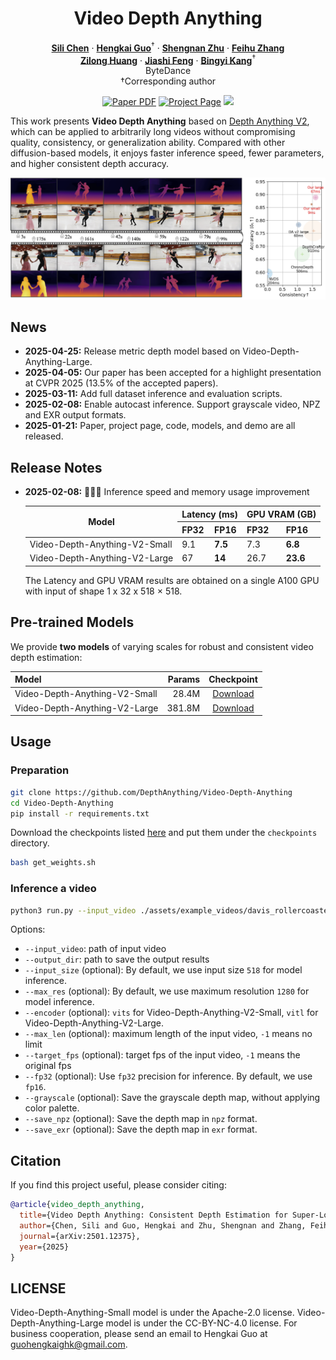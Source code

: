 <div align="center">
<h1>Video Depth Anything</h1>
  
[**Sili Chen**](https://github.com/SiliChen321) · [**Hengkai Guo**](https://guohengkai.github.io/)<sup>&dagger;</sup> · [**Shengnan Zhu**](https://github.com/Shengnan-Zhu)  · [**Feihu Zhang**](https://github.com/zhizunhu)
<br>
[**Zilong Huang**](http://speedinghzl.github.io/)   ·  [**Jiashi Feng**](https://scholar.google.com.sg/citations?user=Q8iay0gAAAAJ&hl=en)   ·  [**Bingyi Kang**](https://bingykang.github.io/)<sup>&dagger;</sup> 
<br>
ByteDance
<br>
&dagger;Corresponding author

<a href="https://arxiv.org/abs/2501.12375"><img src='https://img.shields.io/badge/arXiv-Video Depth Anything-red' alt='Paper PDF'></a>
<a href='https://videodepthanything.github.io'><img src='https://img.shields.io/badge/Project_Page-Video Depth Anything-green' alt='Project Page'></a>
<a href='https://huggingface.co/spaces/depth-anything/Video-Depth-Anything'><img src='https://img.shields.io/badge/%F0%9F%A4%97%20Hugging%20Face-Demo-blue'></a>
</div>

</div>

This work presents **Video Depth Anything** based on [Depth Anything V2](https://github.com/DepthAnything/Depth-Anything-V2), which can be applied to arbitrarily long videos without compromising quality, consistency, or generalization ability. Compared with other diffusion-based models, it enjoys faster inference speed, fewer parameters, and higher consistent depth accuracy.

![teaser](assets/teaser_video_v2.png)

## News
- **2025-04-25:** Release metric depth model based on Video-Depth-Anything-Large.
- **2025-04-05:** Our paper has been accepted for a highlight presentation at CVPR 2025 (13.5% of the accepted papers).
- **2025-03-11:** Add full dataset inference and evaluation scripts.
- **2025-02-08:** Enable autocast inference. Support grayscale video, NPZ and EXR output formats.
- **2025-01-21:** Paper, project page, code, models, and demo are all released.


## Release Notes
- **2025-02-08:** 🚀🚀🚀 Inference speed and memory usage improvement
  <table>
    <thead>
      <tr>
        <th rowspan="2" style="text-align: center;">Model</th>
        <th colspan="2">Latency (ms)</th>
        <th colspan="2">GPU VRAM (GB)</th>
      </tr>
      <tr>
        <th>FP32</th>
        <th>FP16</th>
        <th>FP32</th>
        <th>FP16</th>
      </tr>
    </thead>
    <tbody>
      <tr>
        <td>Video-Depth-Anything-V2-Small</td>
        <td>9.1</td>
        <td><strong>7.5</strong></td>
        <td>7.3</td>
        <td><strong>6.8</strong></td>
      </tr>
      <tr>
        <td>Video-Depth-Anything-V2-Large</td>
        <td>67</td>
        <td><strong>14</strong></td>
        <td>26.7</td>
        <td><strong>23.6</strong></td>
    </tbody>
  </table>

  The Latency and GPU VRAM results are obtained on a single A100 GPU with input of shape 1 x 32 x 518 × 518.

## Pre-trained Models
We provide **two models** of varying scales for robust and consistent video depth estimation:

| Model | Params | Checkpoint |
|:-|-:|:-:|
| Video-Depth-Anything-V2-Small | 28.4M | [Download](https://huggingface.co/depth-anything/Video-Depth-Anything-Small/resolve/main/video_depth_anything_vits.pth?download=true) |
| Video-Depth-Anything-V2-Large | 381.8M | [Download](https://huggingface.co/depth-anything/Video-Depth-Anything-Large/resolve/main/video_depth_anything_vitl.pth?download=true) |

## Usage

### Preparation

```bash
git clone https://github.com/DepthAnything/Video-Depth-Anything
cd Video-Depth-Anything
pip install -r requirements.txt
```

Download the checkpoints listed [here](#pre-trained-models) and put them under the `checkpoints` directory.
```bash
bash get_weights.sh
```

### Inference a video
```bash
python3 run.py --input_video ./assets/example_videos/davis_rollercoaster.mp4 --output_dir ./outputs --encoder vitl
```

Options:
- `--input_video`: path of input video
- `--output_dir`: path to save the output results
- `--input_size` (optional): By default, we use input size `518` for model inference.
- `--max_res` (optional): By default, we use maximum resolution `1280` for model inference.
- `--encoder` (optional): `vits` for Video-Depth-Anything-V2-Small, `vitl` for Video-Depth-Anything-V2-Large.
- `--max_len` (optional): maximum length of the input video, `-1` means no limit
- `--target_fps` (optional): target fps of the input video, `-1` means the original fps
- `--fp32` (optional): Use `fp32` precision for inference. By default, we use `fp16`.
- `--grayscale` (optional): Save the grayscale depth map, without applying color palette.
- `--save_npz` (optional): Save the depth map in `npz` format.
- `--save_exr` (optional): Save the depth map in `exr` format.

## Citation

If you find this project useful, please consider citing:

```bibtex
@article{video_depth_anything,
  title={Video Depth Anything: Consistent Depth Estimation for Super-Long Videos},
  author={Chen, Sili and Guo, Hengkai and Zhu, Shengnan and Zhang, Feihu and Huang, Zilong and Feng, Jiashi and Kang, Bingyi}
  journal={arXiv:2501.12375},
  year={2025}
}
```


## LICENSE
Video-Depth-Anything-Small model is under the Apache-2.0 license. Video-Depth-Anything-Large model is under the CC-BY-NC-4.0 license. For business cooperation, please send an email to Hengkai Guo at guohengkaighk@gmail.com.
